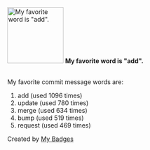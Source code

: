 <img src="https://my-badges.github.io/my-badges/favorite-word.png" alt="My favorite word is &quot;add&quot;." title="My favorite word is &quot;add&quot;." width="128">
<strong>My favorite word is &quot;add&quot;.</strong>
<br><br>

My favorite commit message words are:

1. add (used 1096 times)
2. update (used 780 times)
3. merge (used 634 times)
4. bump (used 519 times)
5. request (used 469 times)


Created by <a href="https://github.com/my-badges/my-badges">My Badges</a>